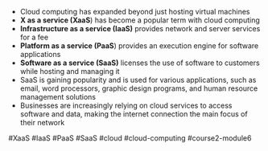 -   Cloud computing has expanded beyond just hosting virtual machines
-   **X as a service (XaaS**) has become a popular term with cloud computing
-   **Infrastructure as a service (IaaS)** provides network and server services for a fee
-   **Platform as a service (PaaS**) provides an execution engine for software applications
-   **Software as a service (SaaS)** licenses the use of software to customers while hosting and managing it
-   SaaS is gaining popularity and is used for various applications, such as email, word processors, graphic design programs, and human resource management solutions
-   Businesses are increasingly relying on cloud services to access software and data, making the internet connection the main focus of their network

#XaaS #IaaS #PaaS #SaaS #cloud #cloud-computing #course2-module6 